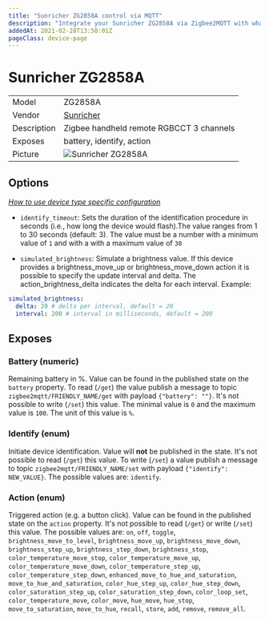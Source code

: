 ```yaml
---
title: "Sunricher ZG2858A control via MQTT"
description: "Integrate your Sunricher ZG2858A via Zigbee2MQTT with whatever smart home infrastructure you are using without the vendor's bridge or gateway."
addedAt: 2021-02-28T13:58:01Z
pageClass: device-page
---
```


<!-- !!!! -->
<!-- ATTENTION: This file is auto-generated through docgen! -->
<!-- You can only edit the "Notes"-Section between the two comment lines "Notes BEGIN" and "Notes END". -->
<!-- Do not use h1 or h2 heading within "## Notes"-Section. -->
<!-- !!!! -->

# Sunricher ZG2858A

|     |     |
|-----|-----|
| Model | ZG2858A  |
| Vendor  | [Sunricher](/supported-devices/#v=Sunricher)  |
| Description | Zigbee handheld remote RGBCCT 3 channels |
| Exposes | battery, identify, action |
| Picture | ![Sunricher ZG2858A](https://www.zigbee2mqtt.io/images/devices/ZG2858A.png) |


<!-- Notes BEGIN: You can edit here. Add "## Notes" headline if not already present. -->


<!-- Notes END: Do not edit below this line -->



## Options
*[How to use device type specific configuration](../guide/configuration/devices-groups.md#specific-device-options)*

* `identify_timeout`: Sets the duration of the identification procedure in seconds (i.e., how long the device would flash).The value ranges from 1 to 30 seconds (default: 3). The value must be a number with a minimum value of `1` and with a with a maximum value of `30`

* `simulated_brightness`: Simulate a brightness value. If this device provides a brightness_move_up or brightness_move_down action it is possible to specify the update interval and delta. The action_brightness_delta indicates the delta for each interval. Example:
```yaml
simulated_brightness:
  delta: 20 # delta per interval, default = 20
  interval: 200 # interval in milliseconds, default = 200
```


## Exposes

### Battery (numeric)
Remaining battery in %.
Value can be found in the published state on the `battery` property.
To read (`/get`) the value publish a message to topic `zigbee2mqtt/FRIENDLY_NAME/get` with payload `{"battery": ""}`.
It's not possible to write (`/set`) this value.
The minimal value is `0` and the maximum value is `100`.
The unit of this value is `%`.

### Identify (enum)
Initiate device identification.
Value will **not** be published in the state.
It's not possible to read (`/get`) this value.
To write (`/set`) a value publish a message to topic `zigbee2mqtt/FRIENDLY_NAME/set` with payload `{"identify": NEW_VALUE}`.
The possible values are: `identify`.

### Action (enum)
Triggered action (e.g. a button click).
Value can be found in the published state on the `action` property.
It's not possible to read (`/get`) or write (`/set`) this value.
The possible values are: `on`, `off`, `toggle`, `brightness_move_to_level`, `brightness_move_up`, `brightness_move_down`, `brightness_step_up`, `brightness_step_down`, `brightness_stop`, `color_temperature_move_stop`, `color_temperature_move_up`, `color_temperature_move_down`, `color_temperature_step_up`, `color_temperature_step_down`, `enhanced_move_to_hue_and_saturation`, `move_to_hue_and_saturation`, `color_hue_step_up`, `color_hue_step_down`, `color_saturation_step_up`, `color_saturation_step_down`, `color_loop_set`, `color_temperature_move`, `color_move`, `hue_move`, `hue_stop`, `move_to_saturation`, `move_to_hue`, `recall`, `store`, `add`, `remove`, `remove_all`.

